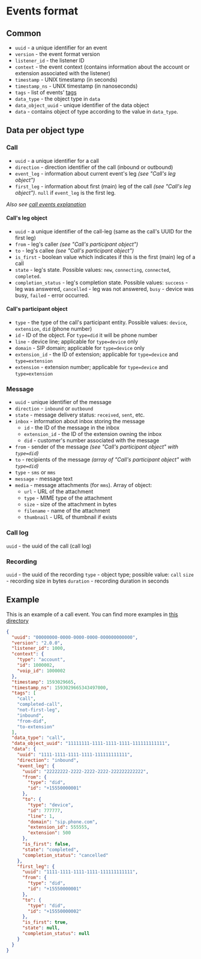 # Events format

## Common

* `uuid` - a unique identifier for an event
* `version` - the event format version 
* `listener_id` - the listener ID 
* `context` - the event context (contains information about the account or extension associated with the listener)
* `timestamp` - UNIX timestamp (in seconds)
* `timestamp_ns` - UNIX timestamp (in nanoseconds)
* `tags` - list of events' [tags](./tags.md)
* `data_type` - the object type in `data`
* `data_object_uuid` - unique identifier of the data object
* `data` - contains object of type according to the value in `data_type`.

## Data per object type

### Call

* `uuid` - a unique identifier for a call
* `direction` - direction identifier of the call (inbound or outbound)
* `event_leg` - information about current event's leg _(see "Call's leg object")_
* `first_leg` - information about first (main) leg of the call _(see "Call's leg object")_. `null` if `event_leg` is the first leg.

_Also see [call events explanation](./call-events-explanation.md)_


#### Call's leg object

* `uuid` - a unique identifier of the call-leg (same as the call's UUID for the first leg) 
* `from` - leg's caller _(see "Call's participant object")_
* `to` - leg's callee  _(see "Call's participant object")_
* `is_first` - boolean value which indicates if this is the first (main) leg of a call
* `state` - leg's state. Possible values: `new`, `connecting`, `connected`, `completed`.
* `completion_status` - leg's completion state. Possible values: `success` - leg was answered, `cancelled` - leg was not answered, `busy` - device was busy, `failed` - error occurred.

#### Call's participant object

* `type` - the type of the call's participant entity. Possible values: `device`, `extension`, `did` (phone number)
* `id` - ID of the object. For `type=did` it will be phone number
* `line` - device line; applicable for `type=device` only
* `domain` - SIP domain; applicable for `type=device` only
* `extension_id` - the ID of extension; applicable for `type=device` and `type=extension`
* `extension` - extension number; applicable for `type=device` and `type=extension`

### Message

* `uuid` - unique identifier of the message
* `direction` - `inbound` or `outbound`
* `state` - message delivery status: `received`, `sent`, etc.
* `inbox` - information about inbox storing the message
    * `id` - the ID of the message in the inbox
    * `extension_id` - the ID of the extension owning the inbox
    * `did` - customer's number associated with the message
* `from` - sender of the message _(see "Call's participant object" with `type=did`)_
* `to` - recipients of the message _(array of "Call's participant object" with `type=did`)_
* `type` - `sms` or `mms`
* `message` - message text
* `media` - message attachments (for `mms`). Array of object:
    * `url` - URL of the attachment
    * `type` - MIME type of the attachment
    * `size` - size of the attachment in bytes
    * `filename` - name of the attachment
    * `thumbnail` - URL of thumbnail if exists

### Call log

`uuid` - the uuid of the call (call log)

### Recording

`uuid` - the uuid of the recording
`type` - object type; possible value: `call`
`size` - recording size in bytes
`duration` - recording duration in seconds

## Example

This is an example of a call event. You can find more examples in [this directory](./../events-examples)

```json
{
  "uuid": "00000000-0000-0000-0000-000000000000",
  "version": "2.0.0",
  "listener_id": 1000,
  "context": {
    "type": "account",
    "id": 1000002,
    "voip_id": 1000002
  },
  "timestamp": 1593029665,
  "timestamp_ns": 1593029665343497000,
  "tags": [
    "call",
    "completed-call",
    "not-first-leg",
    "inbound",
    "from-did",
    "to-extension"
  ],
  "data_type": "call",
  "data_object_uuid": "11111111-1111-1111-1111-111111111111",
  "data": {
    "uuid": "1111-1111-1111-1111-111111111111",
    "direction": "inbound",
    "event_leg": {
      "uuid": "22222222-2222-2222-2222-222222222222",
      "from": {
        "type": "did",
        "id": "+15550000001"
      },
      "to": {
        "type": "device",
        "id": 777777,
        "line": 1,
        "domain": "sip.phone.com",
        "extension_id": 555555,
        "extension": 500
      },
      "is_first": false,
      "state": "completed",
      "completion_status": "cancelled"
    },
    "first_leg": {
      "uuid": "1111-1111-1111-1111-111111111111",
      "from": {
        "type": "did",
        "id": "+15550000001"
      },
      "to": {
        "type": "did",
        "id": "+15550000002"
      },
      "is_first": true,
      "state": null,
      "completion_status": null
    }
  }
}
```